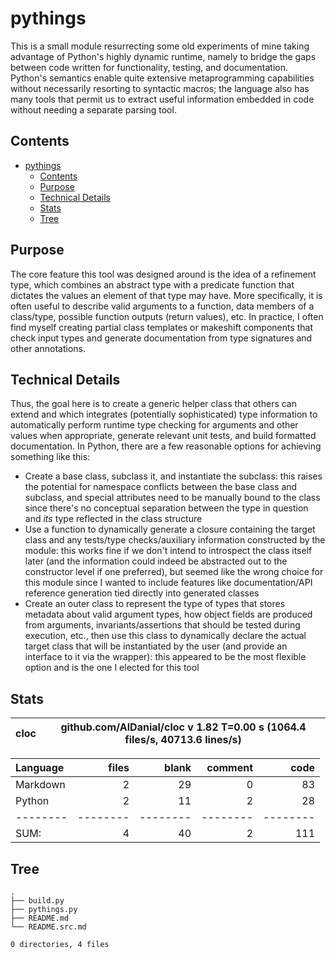 # pythings

This is a small module resurrecting some old experiments of mine taking
advantage of Python's highly dynamic runtime, namely to bridge the gaps between
code written for functionality, testing, and documentation. Python's semantics
enable quite extensive metaprogramming capabilities without necessarily
resorting to syntactic macros; the language also has many tools that permit us
to extract useful information embedded in code without needing a separate
parsing tool.

## Contents

- [pythings](#pythings)
  * [Contents](#contents)
  * [Purpose](#purpose)
  * [Technical Details](#technical-details)
  * [Stats](#stats)
  * [Tree](#tree)

## Purpose

The core feature this tool was designed around is the idea of a refinement
type, which combines an abstract type with a predicate function that dictates
the values an element of that type may have. More specifically, it is often
useful to describe valid arguments to a function, data members of a class/type,
possible function outputs (return values), etc. In practice, I often find
myself creating partial class templates or makeshift components that check
input types and generate documentation from type signatures and other
annotations.

## Technical Details

Thus, the goal here is to create a generic helper class that others can extend
and which integrates (potentially sophisticated) type information to
automatically perform runtime type checking for arguments and other values when
appropriate, generate relevant unit tests, and build formatted documentation.
In Python, there are a few reasonable options for achieving something like this:

- Create a base class, subclass it, and instantiate the subclass: this raises the potential for namespace conflicts between the base class and subclass, and special attributes need to be manually bound to the class since there's no conceptual separation between the type in question and *its* type reflected in the class structure
- Use a function to dynamically generate a closure containing the target class and any tests/type checks/auxiliary information constructed by the module: this works fine if we don't intend to introspect the class itself later (and the information could indeed be abstracted out to the constructor level if one preferred), but seemed like the wrong choice for this module since I wanted to include features like documentation/API reference generation tied directly into generated classes
- Create an outer class to represent the type of types that stores metadata about valid argument types, how object fields are produced from arguments, invariants/assertions that should be tested during execution, etc., then use this class to dynamically declare the actual target class that will be instantiated by the user (and provide an interface to it via the wrapper): this appeared to be the most flexible option and is the one I elected for this tool

## Stats


cloc|github.com/AlDanial/cloc v 1.82  T=0.00 s (1064.4 files/s, 40713.6 lines/s)
--- | ---

Language|files|blank|comment|code
:-------|-------:|-------:|-------:|-------:
Markdown|2|29|0|83
Python|2|11|2|28
--------|--------|--------|--------|--------
SUM:|4|40|2|111


## Tree

```
.
├── build.py
├── pythings.py
├── README.md
└── README.src.md

0 directories, 4 files

```
